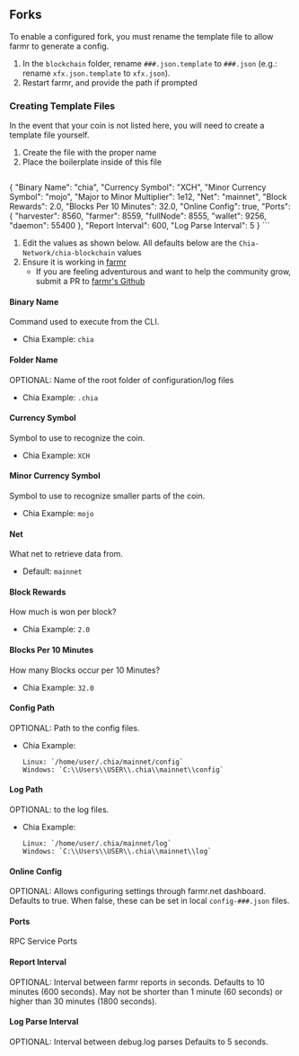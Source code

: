 ## Forks
To enable a configured fork, you must rename the template file to allow farmr to generate a config.

1. In the `blockchain` folder, rename `###.json.template` to `###.json` (e.g.: rename ```xfx.json.template``` to ```xfx.json```).
1. Restart farmr, and provide the path if prompted

### Creating Template Files
In the event that your coin is not listed here, you will need to create a template file yourself.

1. Create the file with the proper name
1. Place the boilerplate inside of this file
    ```
{
  "Binary Name": "chia",
  "Currency Symbol": "XCH",
  "Minor Currency Symbol": "mojo",
  "Major to Minor Multiplier": 1e12,
  "Net": "mainnet",
  "Block Rewards": 2.0,
  "Blocks Per 10 Minutes": 32.0,
  "Online Config": true,
  "Ports": {
    "harvester": 8560,
    "farmer": 8559,
    "fullNode": 8555,
    "wallet": 9256,
    "daemon": 55400
  },
  "Report Interval": 600,
  "Log Parse Interval": 5
}
    ```
1. Edit the values as shown below. All defaults below are the `Chia-Network/chia-blockchain` values 
1. Ensure it is working in [farmr](https://farmr.net/#/)
    - If you are feeling adventurous and want to help the community grow, submit a PR to [farmr's Github](https://github.com/joaquimguimaraes/farmr/pulls)

#### Binary Name
Command used to execute from the CLI.
- Chia Example: `chia`

#### Folder Name
OPTIONAL: Name of the root folder of configuration/log files
- Chia Example: `.chia`

#### Currency Symbol
Symbol to use to recognize the coin.
- Chia Example: `XCH`

#### Minor Currency Symbol
Symbol to use to recognize smaller parts of the coin.
- Chia Example: `mojo`

#### Net
What net to retrieve data from.
- Default: `mainnet`

#### Block Rewards
How much is won per block?
- Chia Example: `2.0`

#### Blocks Per 10 Minutes
How many Blocks occur per 10 Minutes?
- Chia Example: `32.0`

#### Config Path
OPTIONAL: Path to the config files.
- Chia Example:
    ```
    Linux: `/home/user/.chia/mainnet/config`
    Windows: `C:\\Users\\USER\\.chia\\mainnet\\config`
    ```

#### Log Path
OPTIONAL: to the log files.
- Chia Example:
    ```
    Linux: `/home/user/.chia/mainnet/log`
    Windows: `C:\\Users\\USER\\.chia\\mainnet\\log`
    ```

#### Online Config
OPTIONAL: Allows configuring settings through farmr.net dashboard.
Defaults to true.
When false, these can be set in local ```config-###.json``` files.

#### Ports
RPC Service Ports

#### Report Interval
OPTIONAL: Interval between farmr reports in seconds. 
Defaults to 10 minutes (600 seconds). 
May not be shorter than 1 minute (60 seconds) or higher than 30 minutes (1800 seconds).

#### Log Parse Interval
OPTIONAL: Interval between debug.log parses 
Defaults to 5 seconds. 

